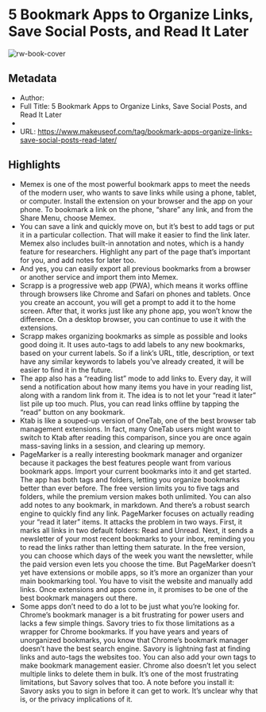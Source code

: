 # 5 Bookmark Apps to Organize Links, Save Social Posts, and Read It Later

![rw-book-cover](https://readwise-assets.s3.amazonaws.com/static/images/article0.00998d930354.png)

## Metadata
- Author: 
- Full Title: 5 Bookmark Apps to Organize Links, Save Social Posts, and Read It Later
- 
- URL: https://www.makeuseof.com/tag/bookmark-apps-organize-links-save-social-posts-read-later/

## Highlights
- Memex is one of the most powerful bookmark apps to meet the needs of the modern user, who wants to save links while using a phone, tablet, or computer. Install the extension on your browser and the app on your phone. To bookmark a link on the phone, “share” any link, and from the Share Menu, choose Memex.
- You can save a link and quickly move on, but it’s best to add tags or put it in a particular collection. That will make it easier to find the link later. Memex also includes built-in annotation and notes, which is a handy feature for researchers. Highlight any part of the page that’s important for you, and add notes for later too.
- And yes, you can easily export all previous bookmarks from a browser or another service and import them into Memex.
- Scrapp is a progressive web app (PWA), which means it works offline through browsers like Chrome and Safari on phones and tablets. Once you create an account, you will get a prompt to add it to the home screen. After that, it works just like any phone app, you won’t know the difference. On a desktop browser, you can continue to use it with the extensions.
- Scrapp makes organizing bookmarks as simple as possible and looks good doing it. It uses auto-tags to add labels to any new bookmarks, based on your current labels. So if a link’s URL, title, description, or text have any similar keywords to labels you’ve already created, it will be easier to find it in the future.
- The app also has a “reading list” mode to add links to. Every day, it will send a notification about how many items you have in your reading list, along with a random link from it. The idea is to not let your “read it later” list pile up too much. Plus, you can read links offline by tapping the “read” button on any bookmark.
- Ktab is like a souped-up version of OneTab, one of the best browser tab management extensions. In fact, many OneTab users might want to switch to Ktab after reading this comparison, since you are once again mass-saving links in a session, and clearing up memory.
- PageMarker is a really interesting bookmark manager and organizer because it packages the best features people want from various bookmark apps. Import your current bookmarks into it and get started.
  The app has both tags and folders, letting you organize bookmarks better than ever before. The free version limits you to five tags and folders, while the premium version makes both unlimited. You can also add notes to any bookmark, in markdown. And there’s a robust search engine to quickly find any link.
  PageMarker focuses on actually reading your “read it later” items. It attacks the problem in two ways.
  First, it marks all links in two default folders: Read and Unread. Next, it sends a newsletter of your most recent bookmarks to your inbox, reminding you to read the links rather than letting them saturate.
  In the free version, you can choose which days of the week you want the newsletter, while the paid version even lets you choose the time.
  But PageMarker doesn’t yet have extensions or mobile apps, so it’s more an organizer than your main bookmarking tool. You have to visit the website and manually add links. Once extensions and apps come in, it promises to be one of the best bookmark managers out there.
- Some apps don’t need to do a lot to be just what you’re looking for. Chrome’s bookmark manager is a bit frustrating for power users and lacks a few simple things. Savory tries to fix those limitations as a wrapper for Chrome bookmarks.
  If you have years and years of unorganized bookmarks, you know that Chrome’s bookmark manager doesn’t have the best search engine. Savory is lightning fast at finding links and auto-tags the websites too. You can also add your own tags to make bookmark management easier.
  Chrome also doesn’t let you select multiple links to delete them in bulk. It’s one of the most frustrating limitations, but Savory solves that too.
  A note before you install it: Savory asks you to sign in before it can get to work. It’s unclear why that is, or the privacy implications of it.
